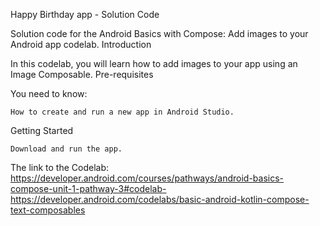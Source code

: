 Happy Birthday app - Solution Code

Solution code for the Android Basics with Compose: Add images to your Android app codelab.
Introduction

In this codelab, you will learn how to add images to your app using an Image Composable.
Pre-requisites

You need to know:

    How to create and run a new app in Android Studio.

Getting Started

    Download and run the app.

The link to the Codelab: https://developer.android.com/courses/pathways/android-basics-compose-unit-1-pathway-3#codelab-https://developer.android.com/codelabs/basic-android-kotlin-compose-text-composables 

